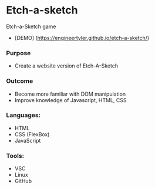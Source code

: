 # Etch-a-sketch
Etch-a-Sketch game 
* [DEMO] (https://engineertyler.github.io/etch-a-sketch/)

### Purpose
* Create a website version of Etch-A-Sketch

### Outcome
* Become more familiar with DOM manipulation
* Improve knowledge of Javascript, HTML, CSS

### Languages: 
* HTML
* CSS (FlexBox)
* JavaScript

### Tools:
* VSC
* Linux
* GitHub


